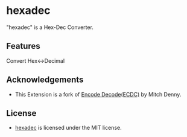 # hexadec
"hexadec" is a Hex-Dec Converter.

## Features

Convert Hex<->Decimal

## Acknowledgements

+ This Extension is a fork of [Encode Decode(ECDC)](https://marketplace.visualstudio.com/items?itemName=mitchdenny.ecdc) by Mitch Denny.


## License

+ [hexadec](./LICENSE.txt) is licensed under the MIT license.
